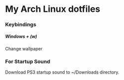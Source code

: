 # My Arch Linux dotfiles

### Keybindings

##### Windows + (w)
Change wallpaper

### For Startup Sound

Download PS3 startup sound to ~/Downloads directory.
